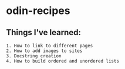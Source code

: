 # odin-recipes
## Things I've learned:
    1. How to link to different pages
    2. How to add images to sites
    3. Docstring creation
    4. How to build ordered and unordered lists